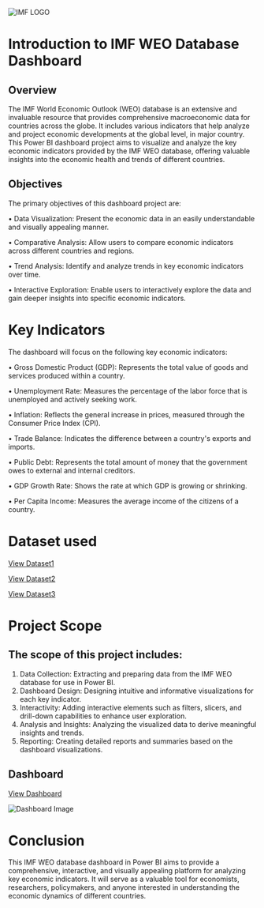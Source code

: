 ![IMF LOGO](https://github.com/user-attachments/assets/ded0e21b-1e16-4895-ad4f-aa6a34391bcf)


# Introduction to IMF WEO Database Dashboard
## Overview

The IMF World Economic Outlook (WEO) database is an extensive and invaluable resource that provides comprehensive macroeconomic data for countries across the globe. It includes various indicators that help analyze and project economic developments at the global level, in major country. This Power BI dashboard project aims to visualize and analyze the key economic indicators provided by the IMF WEO database, offering valuable insights into the economic health and trends of different countries.

## Objectives

The primary objectives of this dashboard project are:

•	Data Visualization: Present the economic data in an easily understandable and visually appealing manner.

•	Comparative Analysis: Allow users to compare economic indicators across different countries and regions.

•	Trend Analysis: Identify and analyze trends in key economic indicators over time.

•	Interactive Exploration: Enable users to interactively explore the data and gain deeper insights into specific economic indicators.

# Key Indicators

The dashboard will focus on the following key economic indicators:

•	Gross Domestic Product (GDP): Represents the total value of goods and services produced within a country.

•	Unemployment Rate: Measures the percentage of the labor force that is unemployed and actively seeking work.

•	Inflation: Reflects the general increase in prices, measured through the Consumer Price Index (CPI).

•	Trade Balance: Indicates the difference between a country's exports and imports.

•	Public Debt: Represents the total amount of money that the government owes to external and internal creditors.

•	GDP Growth Rate: Shows the rate at which GDP is growing or shrinking.

•	Per Capita Income: Measures the average income of the citizens of a country.

# Dataset used

<a href="https://github.com/festevez81/IMF-World-Economics-Dashboard/blob/main/IMF%20WORLD%20DATA.xlsm">View Dataset1</a>

<a href="https://github.com/festevez81/IMF-World-Economics-Dashboard/blob/main/WEO_Data.xls">View Dataset2</a>

<a href="https://github.com/festevez81/IMF-World-Economics-Dashboard/blob/main/WORLD%20GDP%20USD.xlsm">View Dataset3</a>

# Project Scope
## The scope of this project includes:

1.	Data Collection: Extracting and preparing data from the IMF WEO database for use in Power BI.
2.	Dashboard Design: Designing intuitive and informative visualizations for each key indicator.
3.	Interactivity: Adding interactive elements such as filters, slicers, and drill-down capabilities to enhance user exploration.
4.	Analysis and Insights: Analyzing the visualized data to derive meaningful insights and trends.
5.	Reporting: Creating detailed reports and summaries based on the dashboard visualizations.

## Dashboard 

<a href="https://github.com/festevez81/IMF-World-Economics-Dashboard/blob/main/IMF%20WORLD%20DATA.pbix">View Dashboard</a>

![Dashboard Image](https://github.com/user-attachments/assets/ed08f6eb-b429-45a0-be16-a3bb39e41292)

# Conclusion
This IMF WEO database dashboard in Power BI aims to provide a comprehensive, interactive, and visually appealing platform for analyzing key economic indicators. It will serve as a valuable tool for economists, researchers, policymakers, and anyone interested in understanding the economic dynamics of different countries.



